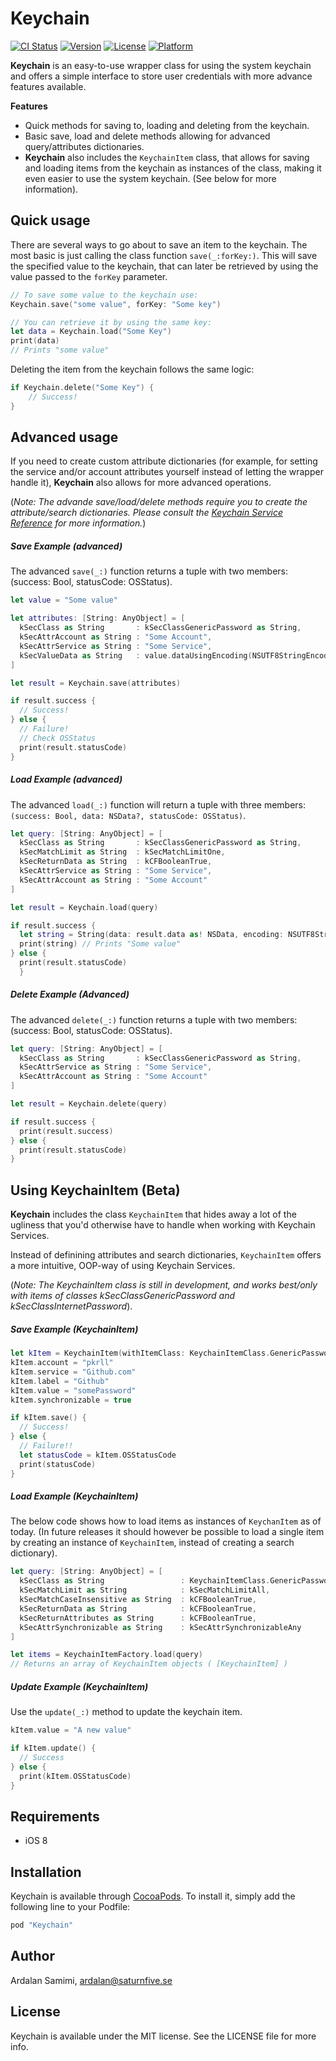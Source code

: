 # Keychain

[![CI Status](http://img.shields.io/travis/pkrll/Keychain.svg?style=flat)](https://travis-ci.org/pkrll/Keychain)
[![Version](https://img.shields.io/cocoapods/v/Keychain.svg?style=flat)](http://cocoapods.org/pods/Keychain)
[![License](https://img.shields.io/cocoapods/l/Keychain.svg?style=flat)](http://cocoapods.org/pods/Keychain)
[![Platform](https://img.shields.io/cocoapods/p/Keychain.svg?style=flat)](http://cocoapods.org/pods/Keychain)

**Keychain** is an easy-to-use wrapper class for using the system keychain and offers a simple interface to store user credentials with more advance features available.

**Features**
* Quick methods for saving to, loading and deleting from the keychain.
* Basic save, load and delete methods allowing for advanced query/attributes dictionaries.
* **Keychain** also includes the ```KeychainItem``` class, that allows for saving and loading items from the keychain as instances of the class, making it even easier to use the system keychain. (See below for more information).

## Quick usage
There are several ways to go about to save an item to the keychain. The most basic is just calling the class function ```save(_:forKey:)```. This will save the specified value to the keychain, that can later be retrieved by using the value passed to the ```forKey``` parameter.
```swift
// To save some value to the keychain use:
Keychain.save("some value", forKey: "Some key")

// You can retrieve it by using the same key:
let data = Keychain.load("Some Key")
print(data) 
// Prints "some value"
```
Deleting the item from the keychain follows the same logic:
```swift
if Keychain.delete("Some Key") {
    // Success!
}
```
## Advanced usage
If you need to create custom attribute dictionaries (for example, for setting the service and/or account attributes yourself instead of letting the wrapper handle it), **Keychain** also allows for more advanced operations.

(_Note: The advande save/load/delete methods require you to create the attribute/search dictionaries. Please consult the [Keychain Service Reference](https://developer.apple.com/library/ios/documentation/Security/Reference/keychainservices/) for more information._)
##### Save Example (advanced)
The advanced ```save(_:)``` function returns a tuple with two members: (success: Bool, statusCode: OSStatus).
```swift
let value = "Some value"

let attributes: [String: AnyObject] = [
  kSecClass as String       : kSecClassGenericPassword as String,
  kSecAttrAccount as String : "Some Account",
  kSecAttrService as String : "Some Service",
  kSecValueData as String   : value.dataUsingEncoding(NSUTF8StringEncoding, allowLossyConversion: false)!
]

let result = Keychain.save(attributes)

if result.success {
  // Success!
} else {
  // Failure!
  // Check OSStatus
  print(result.statusCode)
}
```
##### Load Example (advanced)
The advanced ```load(_:)``` function will return a tuple with three members: ```(success: Bool, data: NSData?, statusCode: OSStatus)```.
```swift
let query: [String: AnyObject] = [
  kSecClass as String       : kSecClassGenericPassword as String,
  kSecMatchLimit as String  : kSecMatchLimitOne,
  kSecReturnData as String  : kCFBooleanTrue,
  kSecAttrService as String : "Some Service",
  kSecAttrAccount as String : "Some Account"
]

let result = Keychain.load(query)

if result.success {
  let string = String(data: result.data as! NSData, encoding: NSUTF8StringEncoding)
  print(string) // Prints "Some value"
} else {
  print(result.statusCode)
  }
```
##### Delete Example (Advanced)
The advanced ```delete(_:)``` function returns a tuple with two members: (success: Bool, statusCode: OSStatus).
```swift
let query: [String: AnyObject] = [
  kSecClass as String       : kSecClassGenericPassword as String,
  kSecAttrService as String : "Some Service",
  kSecAttrAccount as String : "Some Account"
]

let result = Keychain.delete(query)

if result.success {
  print(result.success)
} else {
  print(result.statusCode)
}
```
## Using KeychainItem (Beta)
**Keychain** includes the class ```KeychainItem``` that hides away a lot of the ugliness that you'd otherwise have to handle when working with Keychain Services. 

Instead of definining attributes and search dictionaries, ```KeychainItem``` offers a more intuitive, OOP-way of using Keychain Services.

(_Note: The KeychainItem class is still in development, and works best/only with items of classes kSecClassGenericPassword and kSecClassInternetPassword_).
##### Save Example (KeychainItem)
```swift
let kItem = KeychainItem(withItemClass: KeychainItemClass.GenericPassword)
kItem.account = "pkrll"
kItem.service = "Github.com"
kItem.label = "Github"
kItem.value = "somePassword"
kItem.synchronizable = true

if kItem.save() {
  // Success!
} else {
  // Failure!!
  let statusCode = kItem.OSStatusCode
  print(statusCode)
}
```
##### Load Example (KeychainItem)
The below code shows how to load items as instances of ```KeychanItem``` as of today. (In future releases it should however be possible to load a single item by creating an instance of ```KeychainItem```, instead of creating a search dictionary).
```swift
let query: [String: AnyObject] = [
  kSecClass as String                 : KeychainItemClass.GenericPassword.rawValue as String,
  kSecMatchLimit as String            : kSecMatchLimitAll,
  kSecMatchCaseInsensitive as String  : kCFBooleanTrue,
  kSecReturnData as String            : kCFBooleanTrue,
  kSecReturnAttributes as String      : kCFBooleanTrue,
  kSecAttrSynchronizable as String    : kSecAttrSynchronizableAny
]

let items = KeychainItemFactory.load(query)
// Returns an array of KeychainItem objects ( [KeychainItem] )
```
##### Update Example (KeychainItem)
Use the ```update(_:)``` method to update the keychain item.
```swift
kItem.value = "A new value"

if kItem.update() {
  // Success
} else {
  print(kItem.OSStatusCode)
}
```
## Requirements
* iOS 8

## Installation
Keychain is available through [CocoaPods](http://cocoapods.org). To install it, simply add the following line to your Podfile:

```ruby
pod "Keychain"
```

## Author
Ardalan Samimi, ardalan@saturnfive.se

## License
Keychain is available under the MIT license. See the LICENSE file for more info.
